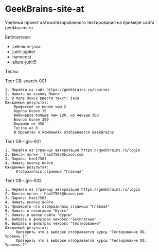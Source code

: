 # GeekBrains-site-at
Учебный проект автоматезированного тестирования на примере сайта geekbrains.ru

Библиотеки:
* selenium-java
* junit-jupiter
* hamcrest
* allure-junit5

Тесты:

Тест GB-search-001

    1. Перейти на сайт https://geekbrains.ru/courses
    2. Нажать на кнопку Поиск
    3. В поле Поиск ввести текст: java
    Ожидаемый результат:
        Профессий не менее чем 2
        Курсов более 15
        Вебинаров больше чем 180, но меньше 300
        Блогов более 300
        Форумов не 350
        Тестов не 0
        В Проектах и компаниях отображается GeekBrains
 
 Тест GB-ligin-001
 
    1. Перейти на страницу авторизация https://geekbrains.ru/login
    2. Ввести логин : hao17583@bcaoo.com
    3. Пароль: hao17583
    4. Нажать кнопку войти
    Ожидаемый результат:
         Отобразилась страница "Главная"

Тест GB-ligin-002

    1. Перейти на страницу авторизация https://geekbrains.ru/login
    2. Ввести логин : hao17583@bcaoo.com
    3. Пароль: hao17583
    4. Нажать кнопку войти
    5. Проверить что отобразилась страница "Главная"
    6. Нажать в навигации "Курсы"
    7. Нажать в шапке сайта "Курсы"
    8. Выбрать в фильтрах чекбокс "Бесплатные"
    9. Выбрать в фильтрах чекбокс "Тестирование"
    Ожидаемый результат:
         Проверить что в выборке отображается курсы "Тестирование ПО. Уровень 1"
         Проверить что в выборке отображается курсы "Тестирование ПО. Уровень 2"

